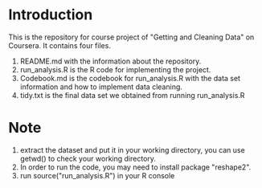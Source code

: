 # Introduction
This is the repository for course project of "Getting and Cleaning Data" on Coursera.
It contains four files. 

1. README.md with the information about the repository.
2. run_analysis.R is the R code for implementing the project.
3. Codebook.md is the codebook for run_analysis.R with the data set information and how to implement data cleaning.
4. tidy.txt is the final data set we obtained from running run_analysis.R 

# Note
1. extract the dataset and put it in your working directory, you can use getwd() to check your working directory.
2. In order to run the code, you may need to install package "reshape2".
3. run source("run_analysis.R") in your R console